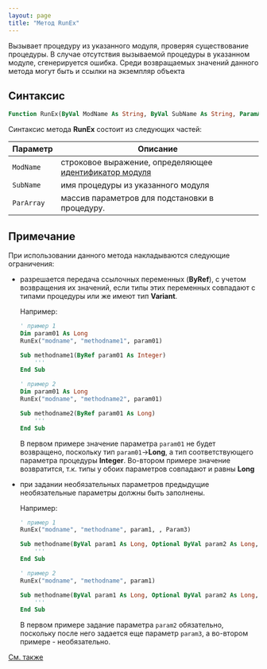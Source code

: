 ```yaml
---
layout: page
title: "Метод RunEx"
---
```


Вызывает процедуру из указанного 
модуля, проверяя существование процедуры. В случае отсутствия вызываемой 
процедуры в указанном модуле, сгенерируется ошибка. Среди возвращаемых значений 
    данного метода могут быть и ссылки на экземпляр объекта

## Синтаксис

``` vb
Function RunEx(ByVal ModName As String, ByVal SubName As String, ParamArray ParArray()) As Variant
```

Синтаксис метода **RunEx** состоит из следующих частей:

|Параметр|Описание|
|--|--|
|`ModName`|строковое выражение, определяющее [идентификатор модуля](../../../Defs/Module.html)|
|`SubName`|имя процедуры из указанного модуля |
|`ParArray`|массив параметров для подстановки в процедуру. |

## Примечание

При использовании данного метода 
накладываются следующие ограничения: 

* разрешается передача ссылочных переменных (**ByRef**), с учетом возвращения их значений, 
  если типы этих переменных совпадают с типами процедуры или же имеют тип **Variant**.
 
	Например:
	``` vb
	' пример 1
	Dim param01 As Long
	RunEx("modname", "methodname1", param01)  
  
	Sub methodname1(ByRef param01 As Integer)
		'''
	End Sub
	```
	``` vb
	' пример 2
	Dim param01 As Long
	RunEx("modname", "methodname2", param01)  
  
	Sub methodname2(ByRef param01 As Long)
		'''
	End Sub
	```
	В первом примере значение параметра `param01` не будет возвращено, поскольку тип `param01`->**Long**, 
	а тип соответствующего параметра процедуры **Integer**. Во-втором примере значение возвратится, 
	т.к. типы у обоих парамeтров совпадают и равны **Long**

* при задании необязательных параметров предыдущие необязательные параметры должны быть заполнены. 

	Например:
	``` vb
	' пример 1
	RunEx("modname", "methodname", param1, , Param3) 

	Sub methodname(ByVal param1 As Long, Optional ByVal param2 As Long, Optional ByVal param3 As Long)
		'''
	End Sub
	```
	``` vb
	' пример 2
	RunEx("modname", "methodname", param1) 

	Sub methodname(ByVal param1 As Long, Optional ByVal param2 As Long, Optional ByVal param3 As Long)
		'''
	End Sub
	```
	В первом примере задание параметра `param2` обязательно, поскольку после него задается еще параметр `param3`, 
	а во-втором примере - необязательно.

[См. также](../../../functions.html)
